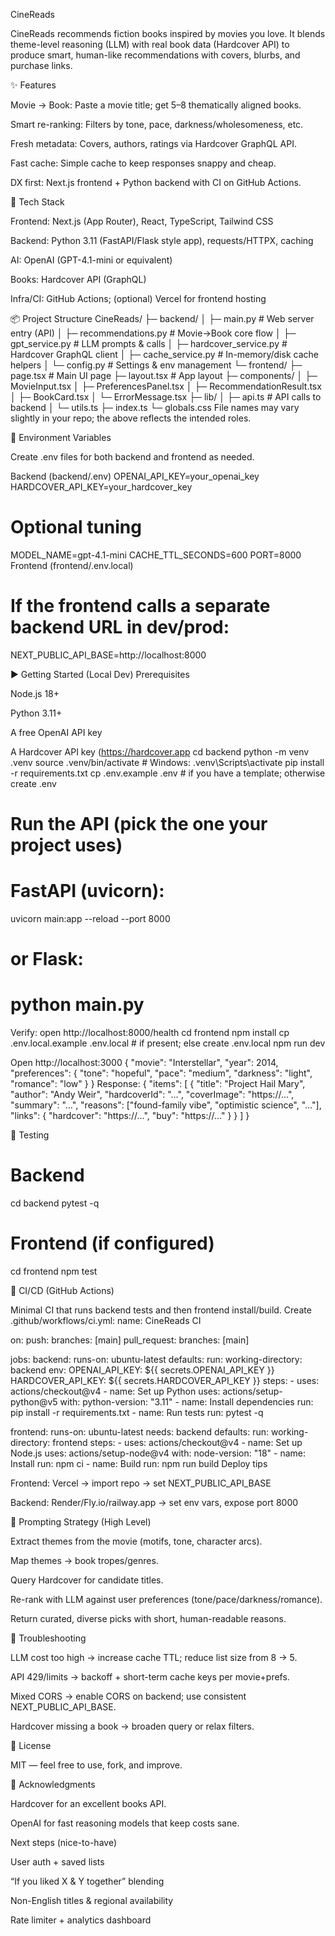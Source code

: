CineReads

CineReads recommends fiction books inspired by movies you love. It blends theme-level reasoning (LLM) with real book data (Hardcover API) to produce smart, human-like recommendations with covers, blurbs, and purchase links.

✨ Features

Movie → Book: Paste a movie title; get 5–8 thematically aligned books.

Smart re-ranking: Filters by tone, pace, darkness/wholesomeness, etc.

Fresh metadata: Covers, authors, ratings via Hardcover GraphQL API.

Fast cache: Simple cache to keep responses snappy and cheap.

DX first: Next.js frontend + Python backend with CI on GitHub Actions.

🧱 Tech Stack

Frontend: Next.js (App Router), React, TypeScript, Tailwind CSS

Backend: Python 3.11 (FastAPI/Flask style app), requests/HTTPX, caching

AI: OpenAI (GPT-4.1-mini or equivalent)

Books: Hardcover API (GraphQL)

Infra/CI: GitHub Actions; (optional) Vercel for frontend hosting

📦 Project Structure
CineReads/
├─ backend/
│  ├─ main.py                 # Web server entry (API)
│  ├─ recommendations.py      # Movie→Book core flow
│  ├─ gpt_service.py          # LLM prompts & calls
│  ├─ hardcover_service.py    # Hardcover GraphQL client
│  ├─ cache_service.py        # In-memory/disk cache helpers
│  └─ config.py               # Settings & env management
└─ frontend/
   ├─ page.tsx                # Main UI page
   ├─ layout.tsx              # App layout
   ├─ components/
   │  ├─ MovieInput.tsx
   │  ├─ PreferencesPanel.tsx
   │  ├─ RecommendationResult.tsx
   │  ├─ BookCard.tsx
   │  └─ ErrorMessage.tsx
   ├─ lib/
   │  ├─ api.ts               # API calls to backend
   │  └─ utils.ts
   ├─ index.ts
   └─ globals.css
File names may vary slightly in your repo; the above reflects the intended roles.

🔑 Environment Variables

Create .env files for both backend and frontend as needed.

Backend (backend/.env)
OPENAI_API_KEY=your_openai_key
HARDCOVER_API_KEY=your_hardcover_key
# Optional tuning
MODEL_NAME=gpt-4.1-mini
CACHE_TTL_SECONDS=600
PORT=8000
Frontend (frontend/.env.local)
# If the frontend calls a separate backend URL in dev/prod:
NEXT_PUBLIC_API_BASE=http://localhost:8000

▶️ Getting Started (Local Dev)
Prerequisites

Node.js 18+

Python 3.11+

A free OpenAI API key

A Hardcover API key (https://hardcover.app
cd backend
python -m venv .venv
source .venv/bin/activate        # Windows: .venv\Scripts\activate
pip install -r requirements.txt
cp .env.example .env             # if you have a template; otherwise create .env
# Run the API (pick the one your project uses)
# FastAPI (uvicorn):
uvicorn main:app --reload --port 8000
# or Flask:
# python main.py

Verify: open http://localhost:8000/health
cd frontend
npm install
cp .env.local.example .env.local   # if present; else create .env.local
npm run dev

Open http://localhost:3000
{
  "movie": "Interstellar",
  "year": 2014,
  "preferences": {
    "tone": "hopeful",
    "pace": "medium",
    "darkness": "light",
    "romance": "low"
  }
}
Response:
{
  "items": [
    {
      "title": "Project Hail Mary",
      "author": "Andy Weir",
      "hardcoverId": "...",
      "coverImage": "https://...",
      "summary": "…",
      "reasons": ["found-family vibe", "optimistic science", "…"],
      "links": { "hardcover": "https://...", "buy": "https://..." }
    }
  ]
}

🧪 Testing
# Backend
cd backend
pytest -q

# Frontend (if configured)
cd frontend
npm test

🚀 CI/CD (GitHub Actions)

Minimal CI that runs backend tests and then frontend install/build.
Create .github/workflows/ci.yml:
name: CineReads CI

on:
  push:
    branches: [main]
  pull_request:
    branches: [main]

jobs:
  backend:
    runs-on: ubuntu-latest
    defaults:
      run:
        working-directory: backend
    env:
      OPENAI_API_KEY: ${{ secrets.OPENAI_API_KEY }}
      HARDCOVER_API_KEY: ${{ secrets.HARDCOVER_API_KEY }}
    steps:
      - uses: actions/checkout@v4
      - name: Set up Python
        uses: actions/setup-python@v5
        with:
          python-version: "3.11"
      - name: Install dependencies
        run: pip install -r requirements.txt
      - name: Run tests
        run: pytest -q

  frontend:
    runs-on: ubuntu-latest
    needs: backend
    defaults:
      run:
        working-directory: frontend
    steps:
      - uses: actions/checkout@v4
      - name: Set up Node.js
        uses: actions/setup-node@v4
        with:
          node-version: "18"
      - name: Install
        run: npm ci
      - name: Build
        run: npm run build
Deploy tips

Frontend: Vercel → import repo → set NEXT_PUBLIC_API_BASE

Backend: Render/Fly.io/railway.app → set env vars, expose port 8000

🧠 Prompting Strategy (High Level)

Extract themes from the movie (motifs, tone, character arcs).

Map themes → book tropes/genres.

Query Hardcover for candidate titles.

Re-rank with LLM against user preferences (tone/pace/darkness/romance).

Return curated, diverse picks with short, human-readable reasons.

🧩 Troubleshooting

LLM cost too high → increase cache TTL; reduce list size from 8 → 5.

API 429/limits → backoff + short-term cache keys per movie+prefs.

Mixed CORS → enable CORS on backend; use consistent NEXT_PUBLIC_API_BASE.

Hardcover missing a book → broaden query or relax filters.

📜 License

MIT — feel free to use, fork, and improve.

🙌 Acknowledgments

Hardcover for an excellent books API.

OpenAI for fast reasoning models that keep costs sane.

Next steps (nice-to-have)

User auth + saved lists

“If you liked X & Y together” blending

Non-English titles & regional availability

Rate limiter + analytics dashboard
